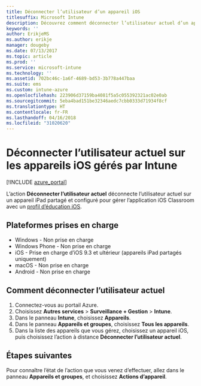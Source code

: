 ```yaml
---
title: Déconnecter l’utilisateur d’un appareil iOS
titlesuffix: Microsoft Intune
description: Découvrez comment déconnecter l’utilisateur actuel d’un appareil iOS avec Intune.
keywords: ''
author: ErikjeMS
ms.author: erikje
manager: dougeby
ms.date: 07/13/2017
ms.topic: article
ms.prod: ''
ms.service: microsoft-intune
ms.technology: ''
ms.assetid: 702bc46c-1a6f-4689-bd53-3b778a447baa
ms.suite: ems
ms.custom: intune-azure
ms.openlocfilehash: 223906d37159ba4081f5a5c055392321ac02e0ab
ms.sourcegitcommit: 5eba4bad151be32346aedc7cbb0333d71934f8cf
ms.translationtype: HT
ms.contentlocale: fr-FR
ms.lasthandoff: 04/16/2018
ms.locfileid: "31020620"
---
```

# <a name="logout-the-current-user-on-intune-managed-ios-devices"></a>Déconnecter l’utilisateur actuel sur les appareils iOS gérés par Intune


[!INCLUDE [azure_portal](./includes/azure_portal.md)]

L’action **Déconnecter l’utilisateur actuel** déconnecte l’utilisateur actuel sur un appareil iPad partagé et configuré pour gérer l’application iOS Classroom avec un [profil d’éducation iOS](education-settings-configure-ios.md). 

## <a name="supported-platforms"></a>Plateformes prises en charge

- Windows - Non prise en charge
- Windows Phone - Non prise en charge
- iOS - Prise en charge d’iOS 9.3 et ultérieur (appareils iPad partagés uniquement)
- macOS - Non prise en charge
- Android - Non prise en charge

## <a name="how-to-logout-the-current-user"></a>Comment déconnecter l’utilisateur actuel

1.  Connectez-vous au portail Azure.
2.  Choisissez **Autres services** > **Surveillance + Gestion** > **Intune**.
3.  Dans le panneau **Intune**, choisissez **Appareils**.
4.  Dans le panneau **Appareils et groupes**, choisissez **Tous les appareils**.
5.  Dans la liste des appareils que vous gérez, choisissez un appareil iOS, puis choisissez l’action à distance **Déconnecter l’utilisateur actuel**.

## <a name="next-steps"></a>Étapes suivantes

Pour connaître l’état de l’action que vous venez d’effectuer, allez dans le panneau **Appareils et groupes**, et choisissez **Actions d’appareil**.
